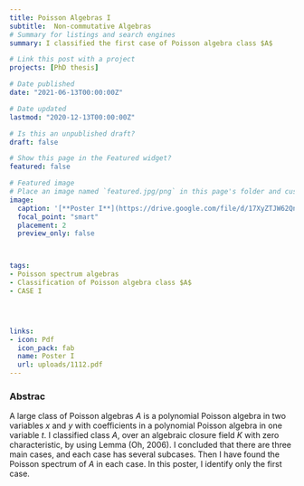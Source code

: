```yaml
---
title: Poisson Algebras I
subtitle:  Non-commutative Algebras
# Summary for listings and search engines
summary: I classified the first case of Poisson algebra class $A$

# Link this post with a project
projects: [PhD thesis]

# Date published
date: "2021-06-13T00:00:00Z"

# Date updated
lastmod: "2020-12-13T00:00:00Z"

# Is this an unpublished draft?
draft: false

# Show this page in the Featured widget?
featured: false

# Featured image
# Place an image named `featured.jpg/png` in this page's folder and customize its options here.
image:
  caption: '[**Poster I**](https://drive.google.com/file/d/17XyZTJW62QnnTf5qveCScI3PaWLkzGxd/view?usp=sharing)'
  focal_point: "smart"
  placement: 2
  preview_only: false



tags:
- Poisson spectrum algebras
- Classification of Poisson algebra class $A$
- CASE I




links:
- icon: Pdf
  icon_pack: fab
  name: Poster I
  url: uploads/1112.pdf
---
```


### Abstrac

A large class of Poisson algebras $A$ is a polynomial Poisson algebra in two variables $x$ and $y$ with coefficients 
in a polynomial Poisson algebra in one variable $t$. I classified class $A$, over an algebraic closure field $K$ with zero
characteristic, by using Lemma (Oh, 2006). I concluded that there are three main cases, and each case has several subcases.
  Then I have found the Poisson spectrum of $A$ in each case. In this poster, I identify only the first case.




